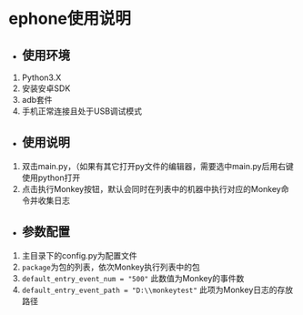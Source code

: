# ephone使用说明
- ## 使用环境
1. Python3.X
2. 安装安卓SDK
3. adb套件
4. 手机正常连接且处于USB调试模式
- ## 使用说明
1. 双击main.py，（如果有其它打开py文件的编辑器，需要选中main.py后用右键使用python打开
2. 点击执行Monkey按钮，默认会同时在列表中的机器中执行对应的Monkey命令并收集日志
- ## 参数配置
1. 主目录下的config.py为配置文件
2. `package`为包的列表，依次Monkey执行列表中的包
3. `default_entry_event_num = "500"` 此数值为Monkey的事件数
4. `default_entry_event_path = "D:\\monkeytest"` 此项为Monkey日志的存放路径
